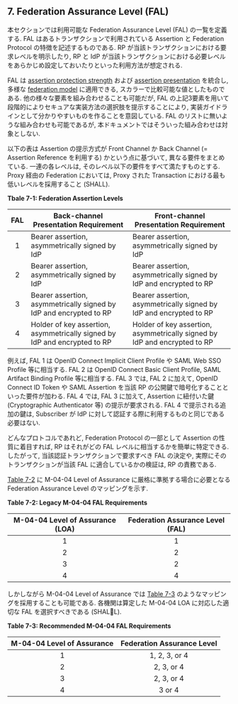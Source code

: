 <a name="fal"></a>

## 7. Federation Assurance Level (FAL)

本セクションでは利用可能な Federation Assurance Level (FAL) の一覧を定義する.
FAL はあるトランザクションで利用されている Assertion と Federation Protocol の特徴を記述するものである.
RP が当該トランザクションにおける要求レベルを明示したり, RP と IdP が当該トランザクションにおける必要レベルをあらかじめ設定しておいたりといった利用方法が想定される.

<!-- This section defines allowable Federation Assurance Levels, or FAL. The FAL describes aspects of the assertion and federation protocol used in a given transaction. These levels can be requested by an RP or required by configuration of both RP and IdP for a given transaction.  -->

FAL は [assertion protection strength](#sec5) および [assertion presentation](#sec6) を統合し, 多様な [federation model](#sec4) に適用できる, スカラーで比較可能な値としたものである.
他の様々な要素を組み合わせることも可能だが, FAL の上記3要素を用いて段階的によりセキュアな実装方法の選択肢を提示することにより, 実装ガイドラインとして分かりやすいものを作ることを意図している.
FAL のリストに無いような組み合わせも可能であるが, 本ドキュメントではそういった組み合わせは対象としない.

<!-- The FAL combines aspects of [assertion protection strength](#sec5) and [assertion presentation](#sec6) into a single, increasing scale applicable across different [federation models](#sec4). While many other combinations of factors are possible, this list is intended to provide clear implementation guidelines representing increasingly secure deployment choices. Combinations of aspects not found in the FAL table are possible but outside the scope of this document. -->

以下の表は Assertion の提示方式が Front Channel か Back Channel (= Assertion Reference を利用する) かという点に基づいて, 異なる要件をまとめている.
一連の各レベルは, そのレベル以下の要件をすべて満たすものとする.
Proxy 経由の Federation においては, Proxy された Transaction における最も低いレベルを採用すること (SHALL).

<!-- This table presents different requirements depending on whether the assertion is presented through either the front channel or the back channel (via an assertion reference). Each successive level subsumes and fulfills all requirements of lower levels. Federations presented through a proxy SHALL be represented by the lowest level used during the proxied transaction. -->

<a name="63cSec7-Table1"></a>

<div class="text-center" markdown="1">


**Tbale 7-1: Federation Assertion Levels**

</div>

|FAL|Back-channel Presentation Requirement|Front-channel Presentation Requirement|
|:--:|----|----|
|1|Bearer assertion, asymmetrically signed by IdP|Bearer assertion, asymmetrically signed by IdP|
|2|Bearer assertion, asymmetrically signed by IdP|Bearer assertion, asymmetrically signed by IdP and encrypted to RP|
|3|Bearer assertion, asymmetrically signed by IdP and encrypted to RP|Bearer assertion, asymmetrically signed by IdP and encrypted to RP|
|4|Holder of key assertion, asymmetrically signed by IdP and encrypted to RP|Holder of key assertion, asymmetrically signed by IdP and encrypted to RP|

例えば, FAL 1 は OpenID Connect Implicit Client Profile や SAML Web SSO Profile 等に相当する.
FAL 2 は OpenID Connect Basic Client Profile, SAML Artifact Binding Profile 等に相当する.
FAL 3 では, FAL 2 に加えて, OpenID Connect ID Token や SAML Assertion を当該 RP の公開鍵で暗号化することといった要件が加わる.
FAL 4 では, FAL 3 に加えて, Assertion に紐付いた鍵 (Cryptographic Authenticator 等) の提示が要求される.
FAL 4 で提示される追加の鍵は, Subscriber が IdP に対して認証する際に利用するものと同じである必要はない.

<!-- For example, FAL 1 maps to the OpenID Connect Implicit Client profile or the SAML Web SSO profile, with no additional features. FAL 2 maps to the OpenID Connect Basic Client profile or the SAML Artifact Binding profile, with no additional features. FAL 3 additionally requires that the OpenID Connect ID Token or SAML Assertion be encrypted to a public key representing the RP in question. FAL 4 requires the presentation of an additional key bound to the assertion (for example, the use of a cryptographic authenticator) along with all requirements of FAL3. Note that the additional key presented at FAL 4 need not be the same key used by the subscriber to authenticate to the IdP. -->

どんなプロトコルであれど, Federation Protocol の一部として Assertion の性質に着目すれば, RP はそれがどの FAL レベルに相当するかを簡単に特定できる.
したがって, 当該認証トランザクションで要求すべき FAL の決定や, 実際にそのトランザクションが当該 FAL に適合しているかの検証は, RP の責務である.

<!-- Regardless of what is requested or required by the protocol, the applicable FAL is easily detected by the RP by observing the nature of the assertion as it is presented as part of the federation protocol. Therefore, the RP is responsible for determining which FALs it is willing to accept for a given authentication transaction and ensuring that the transaction meets the requirements of that FAL. -->

[Table 7-2](#63cSec7-Table2) に M-04-04 Level of Assurance に厳格に準拠する場合に必要となる Federation Assurance Level のマッピングを示す.

<!-- [Table 7-2](#63cSec7-Table2) lists strict adherence to M-04-04 Level of Assurance, mapping the corresponding Federation Assurance Levels. -->

<a name="63cSec7-Table2"></a>

<div class="text-center" markdown="1">

**Table 7-2: Legacy M-04-04 FAL Requirements**

</div>

| M-04-04 Level of Assurance (LOA) |  Federation Assurance Level (FAL)
|:------------------:|:-----------------------------:
| 1 |  1
| 2 | 2
| 3 | 2
| 4 | 4

しかしながら M-04-04 Level of Assurance では [Table 7-3](#63cSec7-Table3) のようなマッピングを採用することも可能である.
各機関は算定した M-04-04 LOA に対応した適切な FAL を選択すべきである (SHALL).

<!-- However, [Table 7-3](#63cSec7-Table3) shows the expanded set of FAL's that are allowable to meet M-04-04 Level of Assurance. Agencies SHALL select the corresponding FAL based on the assessed M-04-04 LOA. -->

<a name="63cSec7-Table3"></a>

<div class="text-center" markdown="1">

**Table 7-3: Recommended M-04-04 FAL Requirements**

</div>

| M-04-04 Level of Assurance | Federation Assurance Level
|:------------------:|:-----------------------------:
| 1 | 1, 2, 3, or 4
| 2 | 2, 3, or 4
| 3 | 2, 3, or 4
| 4 | 3 or 4
